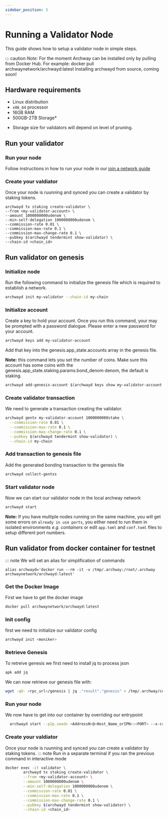 ```yaml
---
sidebar_position: 3
---
```


# Running a Validator Node

This guide shows how to setup a validator node in simple steps.


::: caution
*Note:* For the moment Archway can be installed only by pulling from Docker Hub.
For example: docker pull archwaynetwork/archwayd:latest
Installing archwayd from source, coming soon!


## Hardware requirements
- Linux distribution
- `x86_64` processor
- 16GB RAM
- 500GB-2TB Storage\*

* Storage size for validators will depend on level of pruning.

## Run your validator
### Run your node 
Follow instructions in how to run your node in our [join a network guide](../node/join-a-network.md)

### Create your valdiator
Once your node is ruunning and synced you can create a validator by staking tokens.

```
archwayd tx staking create-validator \
--from <my-validator-account> \
--amount 1000000000udenom \
--min-self-delegation 1000000000udenom \
--commission-rate 0.01 \
--commission-max-rate 0.1 \
--commission-max-change-rate 0.1 \
--pubkey $(archwayd tendermint show-validator) \
--chain-id <chain_id>
```

## Run validator on genesis
### Initialize node

Run the following command to initialize the genesis file which is required to establish a network.
```bash
archwayd init my-validator --chain-id my-chain 
```

<!-- **Note:** Please note that, we use `--home ./my-validator` flag in almost all commands in order to tell `archwayd` that we need to work on that specific directory. -->

### Initialize account

Create a key to hold your account. Once you run this command, your may be prompted with a password dialogue. Please enter a new password for your account.

```bash
archwayd keys add my-validator-account
```

Add that key into the genesis.app_state.accounts array in the genesis file.

**Note:** this command lets you set the number of coins. Make sure this account has some coins
with the genesis.app_state.staking.params.bond_denom denom, the default is staking.

```bash
archwayd add-genesis-account $(archwayd keys show my-validator-account -a) 1000000000stake,1000000000ARCH
```

### Create validator transaction

We need to generate a transaction creating the validator.

```bash
archwayd gentx my-validator-account 1000000000stake \
  --commission-rate 0.01 \
  --commission-max-rate 0.1 \
  --commission-max-change-rate 0.1 \
  --pubkey $(archwayd tendermint show-validator) \
  --chain-id my-chain
```

### Add transaction to genesis file

Add the generated bonding transaction to the genesis file

```bash
archwayd collect-gentxs
```

### Start validator node

Now we can start our validator node in the local archway network

```bash
archwayd start
```

**Note:** If you have multiple nodes running on the same machine, you will get some errors on `already in use ports`, you either need to run them in isolated environments _e.g. containers_ or edit `app.toml` and `conf.toml` files to setup different port numbers.


## Run validator from docker container for testnet
::: note
We will set an alias for simplification of commands
```
alias archwayd='docker run --rm -it -v /tmp/.archway:/root/.archway archwaynetwork/archwayd:latest'
```

### Get the Docker Image
First we have to get the docker image 

```sh
docker pull archwaynetwork/archwayd:latest
```

### Init config 
first we need to initialize our validator config
```sh
archwayd init <moniker>
```

### Retrieve Genesis
To retreive genesis we first need to install jq to process json
```sh
apk add jq
```

We can now retrieve our genesis file with:
```sh
wget -qO- <rpc_url>/genesis | jq ."result"."genesis" > /tmp/.archway/config/genesis.json
```

### Run your node
We now have to get into our container by overriding our entrypoint
```sh
  archwayd start --p2p.seeds <AddressN>@<Host_Name_orIPN>:<PORT> --x-crisis-skip-assert-invariants
```


### Create your valdiator
Once your node is ruunning and synced you can create a validator by staking tokens.
::: note
Run in a separate terminal if you ran the previous command in interactive mode

```sh
docker exec -it validator \
        archwayd tx staking create-validator \
        --from <my-validator-account> \
        --amount 1000000000udenom \
        --min-self-delegation 1000000000udenom \
        --commission-rate 0.01 \
        --commission-max-rate 0.1 \
        --commission-max-change-rate 0.1 \
        --pubkey $(archwayd tendermint show-validator) \
        --chain-id <chain_id>
```



